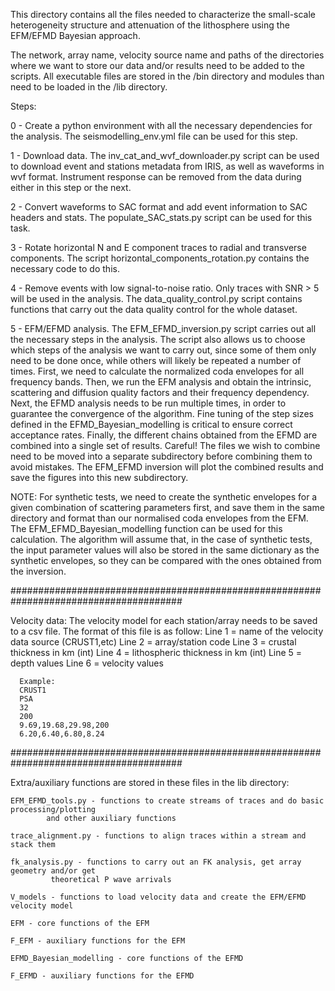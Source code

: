 This directory contains all the files needed to characterize the small-scale heterogeneity
structure and attenuation of the lithosphere using the EFM/EFMD Bayesian approach. 

The network, array name, velocity source name and paths of the directories where we want
to store our data and/or results need to be added to the scripts. All executable files
are stored in the /bin directory and modules than need to be loaded in the /lib directory.
    
Steps:

0 - Create a python environment with all the necessary dependencies for the analysis. The
    seismodelling_env.yml file can be used for this step.

1 - Download data. The inv_cat_and_wvf_downloader.py script can be used to download event
    and stations metadata from IRIS, as well as waveforms in wvf format. Instrument response
    can be removed from the data during either in this step or the next.
    
2 - Convert waveforms to SAC format and add event information to SAC headers and stats.
    The populate_SAC_stats.py script can be used for this task.

3 - Rotate horizontal N and E component traces to radial and transverse components. The
    script horizontal_components_rotation.py contains the necessary code to do this.

4 - Remove events with low signal-to-noise ratio. Only traces with SNR > 5 will be used
    in the analysis. The data_quality_control.py script contains functions that carry
    out the data quality control for the whole dataset.
    
5 - EFM/EFMD analysis. The EFM_EFMD_inversion.py script carries out all the necessary 
    steps in the analysis. The script also allows us to choose which steps of the 
    analysis we want to carry out, since some of them only need to be done once, while 
    others will likely be repeated a number of times. 
    First, we need to calculate the normalized coda envelopes for all frequency bands. 
    Then, we run the EFM analysis and obtain the intrinsic, scattering and diffusion 
    quality factors and their frequency dependency. Next, the EFMD analysis needs to be 
    run multiple times, in order to guarantee the convergence of the algorithm. Fine 
    tuning of the step sizes defined in the EFMD_Bayesian_modelling is critical to 
    ensure correct acceptance rates. Finally, the different chains obtained from the 
    EFMD are combined into a single set of results. Careful! The files we wish to 
    combine need to be moved into a separate subdirectory before combining them to 
    avoid mistakes. The EFM_EFMD inversion will plot the combined results and save 
    the figures into this new subdirectory.
    
NOTE: For synthetic tests, we need to create the synthetic envelopes for a given
      combination of scattering parameters first, and save them in the same 
      directory and format than our normalised coda envelopes from the EFM. The 
      EFM_EFMD_Bayesian_modelling function can be used for this calculation.
      The algorithm will assume that, in the case of synthetic tests, the input
      parameter values will also be stored in the same dictionary as the synthetic
      envelopes, so they can be compared with the ones obtained from the inversion.

#######################################################################################

Velocity data:
      The velocity model for each station/array needs to be saved to a csv file.
      The format of this file is as follow:
      Line 1 = name of the velocity data source (CRUST1,etc)
      Line 2 = array/station code
      Line 3 = crustal thickness in km (int)
      Line 4 = lithospheric thickness in km (int)
      Line 5 = depth values
      Line 6 = velocity values
      
      Example:
	  CRUST1
	  PSA
	  32
	  200
	  9.69,19.68,29.98,200
	  6.20,6.40,6.80,8.24

#######################################################################################

Extra/auxiliary functions are stored in these files in the lib directory:

    EFM_EFMD_tools.py - functions to create streams of traces and do basic processing/plotting
			and other auxiliary functions
    
    trace_alignment.py - functions to align traces within a stream and stack them

    fk_analysis.py - functions to carry out an FK analysis, get array geometry and/or get 
		     theoretical P wave arrivals
   
    V_models - functions to load velocity data and create the EFM/EFMD velocity model

    EFM - core functions of the EFM
      
    F_EFM - auxiliary functions for the EFM

    EFMD_Bayesian_modelling - core functions of the EFMD

    F_EFMD - auxiliary functions for the EFMD

      
      
      